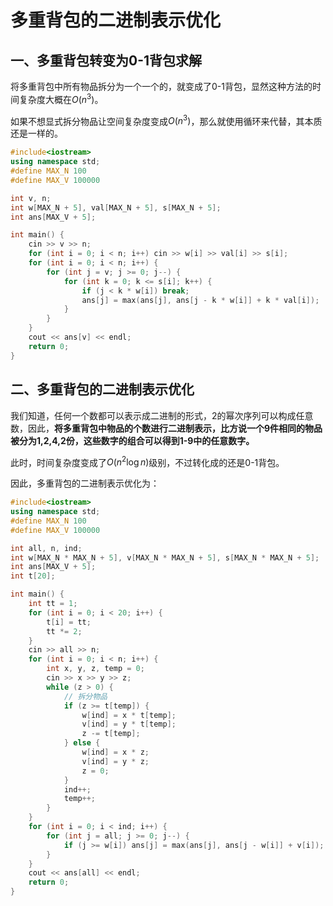 # 多重背包的二进制表示优化

## 一、多重背包转变为0-1背包求解

将多重背包中所有物品拆分为一个一个的，就变成了0-1背包，显然这种方法的时间复杂度大概在$O(n^3)$。

如果不想显式拆分物品让空间复杂度变成$O(n^3)$，那么就使用循环来代替，其本质还是一样的。

```c++
#include<iostream>
using namespace std;
#define MAX_N 100
#define MAX_V 100000

int v, n;
int w[MAX_N + 5], val[MAX_N + 5], s[MAX_N + 5];
int ans[MAX_V + 5];

int main() {
    cin >> v >> n;
    for (int i = 0; i < n; i++) cin >> w[i] >> val[i] >> s[i];
    for (int i = 0; i < n; i++) {
        for (int j = v; j >= 0; j--) {
            for (int k = 0; k <= s[i]; k++) {
                if (j < k * w[i]) break;
                ans[j] = max(ans[j], ans[j - k * w[i]] + k * val[i]);
            }
        }
    }
    cout << ans[v] << endl;
    return 0;
}

```



## 二、多重背包的二进制表示优化

我们知道，任何一个数都可以表示成二进制的形式，2的幂次序列可以构成任意数，因此，**将多重背包中物品的个数进行二进制表示，比方说一个9件相同的物品被分为1,2,4,2份，这些数字的组合可以得到1-9中的任意数字。**

此时，时间复杂度变成了$O(n^2 \log{n})$级别，不过转化成的还是0-1背包。

因此，多重背包的二进制表示优化为：

```c++
#include<iostream>
using namespace std;
#define MAX_N 100
#define MAX_V 100000

int all, n, ind;
int w[MAX_N * MAX_N + 5], v[MAX_N * MAX_N + 5], s[MAX_N * MAX_N + 5];
int ans[MAX_V + 5];
int t[20];

int main() {
    int tt = 1;
    for (int i = 0; i < 20; i++) {
        t[i] = tt;
        tt *= 2;
    }
    cin >> all >> n;
    for (int i = 0; i < n; i++) {
        int x, y, z, temp = 0;
        cin >> x >> y >> z;
        while (z > 0) {
            // 拆分物品
            if (z >= t[temp]) {
                w[ind] = x * t[temp];
                v[ind] = y * t[temp];
                z -= t[temp];
            } else {
                w[ind] = x * z;
                v[ind] = y * z;
                z = 0;
            }
            ind++;
            temp++;
        }
    }
    for (int i = 0; i < ind; i++) {
        for (int j = all; j >= 0; j--) {
            if (j >= w[i]) ans[j] = max(ans[j], ans[j - w[i]] + v[i]); 
        }
    }
    cout << ans[all] << endl;
    return 0;
}
```

